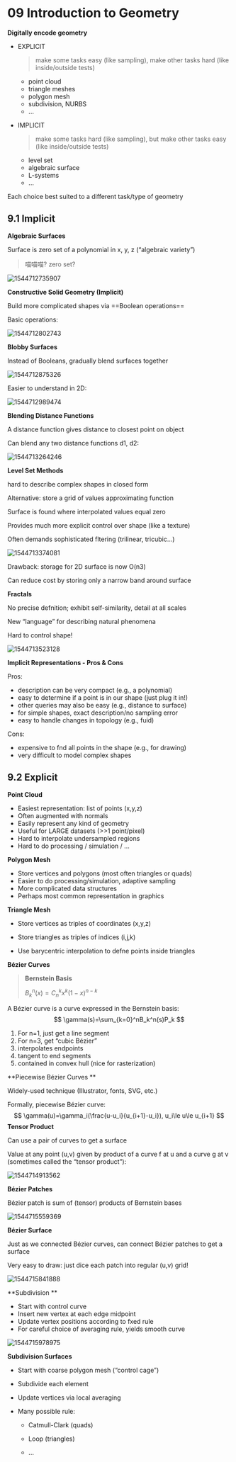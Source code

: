 # 09 Introduction to Geometry

**Digitally encode geometry**

- EXPLICIT

  > make some tasks easy (like sampling), make other tasks hard (like inside/outside tests)

  - point cloud
  - triangle meshes 
  - polygon mesh
  - subdivision, NURBS
  - ...

- IMPLICIT

  > make some tasks hard (like sampling), but make other tasks easy (like inside/outside tests)

  - level set
  - algebraic surface
  - L-systems
  - ...

Each choice best suited to a different task/type of geometry 

## 9.1 Implicit

**Algebraic Surfaces**

Surface is zero set of a polynomial in x, y, z (“algebraic variety”) 

> 喵喵喵? zero set?

![1544712735907](assets/1544712735907.jpg)

**Constructive Solid Geometry (Implicit)**

Build more complicated shapes via ==Boolean operations==

Basic operations: 

![1544712802743](assets/1544712802743.jpg)

**Blobby Surfaces**

Instead of Booleans, gradually blend surfaces together 

![1544712875326](assets/1544712875326.jpg)

Easier to understand in 2D: 

![1544712989474](assets/1544712989474.jpg)

**Blending Distance Functions**

A distance function gives distance to closest point on object 

Can blend any two distance functions d1, d2: 

![1544713264246](assets/1544713264246.jpg)

**Level Set Methods**

hard to describe complex shapes in closed form 

Alternative: store a grid of values approximating function 

Surface is found where interpolated values equal zero 

Provides much more explicit control over shape (like a texture) 

Often demands sophisticated fltering (trilinear, tricubic…) 

![1544713374081](assets/1544713374081.jpg)

Drawback: storage for 2D surface is now O(n3)

Can reduce cost by storing only a narrow band around surface 

**Fractals**

No precise defnition; exhibit self-similarity, detail at all scales 

New “language” for describing natural phenomena 

Hard to control shape! 

![1544713523128](assets/1544713523128.jpg)

**Implicit Representations - Pros & Cons**

Pros:
- description can be very compact (e.g., a polynomial)
- easy to determine if a point is in our shape (just plug it in!)
- other queries may also be easy (e.g., distance to surface)
- for simple shapes, exact description/no sampling error
- easy to handle changes in topology (e.g., fuid)

Cons:
- expensive to fnd all points in the shape (e.g., for drawing)
- very difficult to model complex shapes 

## 9.2 Explicit

**Point Cloud**

- Easiest representation: list of points (x,y,z)
- Often augmented with normals
- Easily represent any kind of geometry
- Useful for LARGE datasets (>>1 point/pixel)
- Hard to interpolate undersampled regions
- Hard to do processing / simulation / … 

**Polygon Mesh**

- Store vertices and polygons (most often triangles or quads) 
- Easier to do processing/simulation, adaptive sampling
- More complicated data structures
- Perhaps most common representation in graphics 

**Triangle Mesh**

- Store vertices as triples of coordinates (x,y,z) 

- Store triangles as triples of indices (i,j,k) 
- Use barycentric interpolation to defne points inside triangles

**Bézier Curves**

> **Bernstein Basis**
>
> $B_k^n(x)=C_n^kx^k(1-x)^{n-k}$

A Bézier curve is a curve expressed in the Bernstein basis: 
$$
\gamma(s)=\sum_{k=0}^nB_k^n(s)P_k
$$

1. For n=1, just get a line segment 
2. For n=3, get “cubic Bézier” 
3. interpolates endpoints
4. tangent to end segments
5. contained in convex hull (nice for rasterization) 

**Piecewise Bézier Curves **

Widely-used technique (Illustrator, fonts, SVG, etc.) 

Formally, piecewise Bézier curve: 
$$
\gamma(u)=\gamma_i(\frac{u-u_i}{u_{i+1}-u_i}), u_i\le u\le u_{i+1}
$$
**Tensor Product**

Can use a pair of curves to get a surface 

Value at any point (u,v) given by product of a curve f at u and a curve g at v (sometimes called the “tensor product”): 

![1544714913562](assets/1544714913562.jpg)

**Bézier Patches**

Bézier patch is sum of (tensor) products of Bernstein bases 

![1544715559369](assets/1544715559369.jpg)

**Bézier Surface**

Just as we connected Bézier curves, can connect Bézier patches to get a surface 

Very easy to draw: just dice each patch into regular (u,v) grid! 

![1544715841888](assets/1544715841888.jpg)

**Subdivision **

- Start with control curve
- Insert new vertex at each edge midpoint
- Update vertex positions according to fxed rule
- For careful choice of averaging rule, yields smooth curve 

![1544715978975](assets/1544715978975.jpg)

**Subdivision Surfaces**

- Start with coarse polygon mesh (“control cage”) 

- Subdivide each element 

- Update vertices via local averaging 

- Many possible rule: 

  - Catmull-Clark (quads)

  - Loop (triangles) 
  - ...
